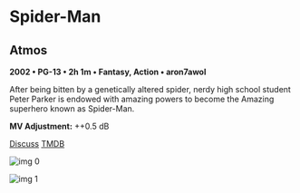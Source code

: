 # Spider-Man

## Atmos

**2002 • PG-13 • 2h 1m • Fantasy, Action • aron7awol**

After being bitten by a genetically altered spider, nerdy high school student Peter Parker is endowed with amazing powers to become the Amazing superhero known as Spider-Man.

**MV Adjustment:** ++0.5 dB

[Discuss](https://www.avsforum.com/threads/bass-eq-for-filtered-movies.2995212/post-57823780)  [TMDB](557)

![img 0](https://i.imgur.com/U7KvRR8.jpg)

![img 1](https://i.imgur.com/TYijp9M.jpg)

